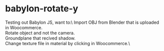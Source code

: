 # babylon-rotate-y

Testing out Babylon JS, want to:\ 
Import OBJ from Blender that is uploaded in Woocommerce.\
Rotate object and not the camera.\
Groundplane that recived shadow.\
Change texture file in material by clicking in Woocommerce.\
